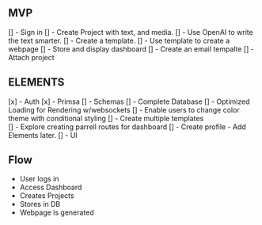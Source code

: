 ## MVP

[] - Sign in
[] - Create Project with text, and media.
[] - Use OpenAI to write the text smarter.
[] - Create a template.
[] - Use template to create a webpage
[] - Store and display dashboard
[] - Create an email tempalte
[] - Attach project

## ELEMENTS

[x] - Auth
[x] - Primsa
[] - Schemas
[] - Complete Database
[] - Optimized Loading for Rendering w/websockets
[] - Enable users to change color theme with conditional styling
[] - Create multiple templates  
[] - Explore creating parrell routes for dashboard
[] - Create profile - Add Elements later.
[] - UI

## Flow

- User logs in
- Access Dashboard
- Creates Projects
- Stores in DB
- Webpage is generated
